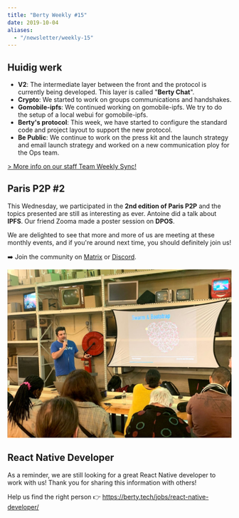 ```yaml
---
title: "Berty Weekly #15"
date: 2019-10-04
aliases:
  - "/newsletter/weekly-15"
---
```


## Huidig werk

* **V2**: The intermediate layer between the front and the protocol is currently being developed. This layer is called "**Berty Chat**".
* **Crypto**: We started to work on groups communications and handshakes.
* **Gomobile-ipfs**: We continued working on gomobile-ipfs. We try to do the setup of a local webui for gomobile-ipfs.
* **Berty's protocol**: This week, we have started to configure the standard code and project layout to support the new protocol.
* **Be Public**: We continue to work on the press kit and the launch strategy and email launch strategy and worked on a new communication ploy for the Ops team.

[> More info on our staff Team Weekly Sync!](https://github.com/berty/mgmt/blob/master/meeting-notes/2019/Q4/2019-10-04--staff-team-weekly-sync.md)

## Paris P2P #2

This Wednesday, we participated in the **2nd edition of Paris P2P** and the topics presented are still as interesting as ever. Antoine did a talk about **IPFS**. Our friend Zooma made a poster session on **DPOS**.

We are delighted to see that more and more of us are meeting at these monthly events, and if you're around next time, you should definitely join us!

➡️ Join the community on [Matrix](https://riot.im/app/#/room/!gcnyCpTSlGiqqwphSu:matrix.org) or [Discord](https://crpt.fyi/parisp2p-discord).

![](parisp2p.jpg)

## React Native Developer

As a reminder, we are still looking for a great React Native developer to work with us! Thank you for sharing this information with others!

Help us find the right person 👉 https://berty.tech/jobs/react-native-developer/
